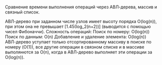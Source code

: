 Сравнение времени выполнения операций через АВЛ-дерева, массив и связный список.

АВЛ-дерево при заданном числе узлов имеет высоту порядка O(log(n)), при этом она не превышает [1.45(log_2(n+2))] (выводится с помощью чисел Фибоначчи).
Сложность операций: 
Поиск по номеру: O(log(n))
Поиск по данным: O(n)
Добавление и удаление элемента: O(log(n))
АВЛ-дерево уступает только отсортированному массиву в поиске по номеру (O(1)), все другие операции в связном списке и в массиве выполянются за O(n), когда в АВЛ-дерево выполняет эти операции за O(log(n)).